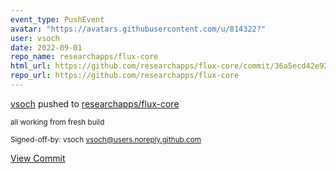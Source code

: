 ```yaml
---
event_type: PushEvent
avatar: "https://avatars.githubusercontent.com/u/814322?"
user: vsoch
date: 2022-09-01
repo_name: researchapps/flux-core
html_url: https://github.com/researchapps/flux-core/commit/36a5ecd42e9231c351cb171b02bf67cced8bd602
repo_url: https://github.com/researchapps/flux-core
---
```


<a href='https://github.com/vsoch' target='_blank'>vsoch</a> pushed to <a href='https://github.com/researchapps/flux-core' target='_blank'>researchapps/flux-core</a>

<small>all working from fresh build

Signed-off-by: vsoch <vsoch@users.noreply.github.com></small>

<a href='https://github.com/researchapps/flux-core/commit/36a5ecd42e9231c351cb171b02bf67cced8bd602' target='_blank'>View Commit</a>